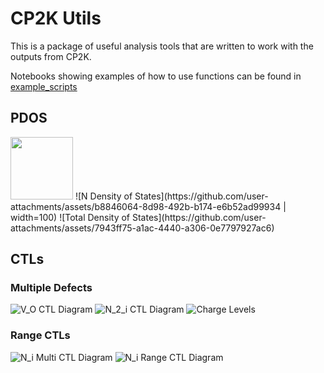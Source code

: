 # CP2K Utils

This is a package of useful analysis tools that are written to work with the outputs from CP2K.

Notebooks showing examples of how to use functions can be found in [example_scripts](/example_scripts)

## PDOS
<img src="[http://....jpg](https://github.com/user-attachments/assets/b8846064-8d98-492b-b174-e6b52ad99934)" width="100" />
![N Density of States](https://github.com/user-attachments/assets/b8846064-8d98-492b-b174-e6b52ad99934 | width=100)
![Total Density of States](https://github.com/user-attachments/assets/7943ff75-a1ac-4440-a306-0e7797927ac6)


## CTLs

### Multiple Defects
![V_O CTL Diagram](https://github.com/user-attachments/assets/b8155f76-6105-4ee0-b746-360a00581a3a)
![N$_2$_i CTL Diagram](https://github.com/user-attachments/assets/608a9488-498b-4f81-8239-d9b6616b1f32)
![Charge Levels](https://github.com/user-attachments/assets/9cfc6151-6cd0-4cc6-b44b-c233f94d9623)


### Range CTLs
![N_i Multi CTL Diagram](https://github.com/user-attachments/assets/5bd64f82-41bc-4b61-ae8d-1c6ffb07c65a)
![N_i Range CTL Diagram](https://github.com/user-attachments/assets/861bcd9c-1ea5-4f9a-8f33-0861db92a75c)
